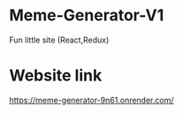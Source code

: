 # Meme-Generator-V1
Fun little site (React,Redux)

# Website link 
https://meme-generator-9n61.onrender.com/
